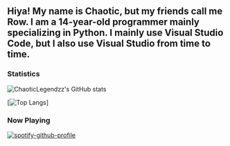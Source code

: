 ## Hiya! My name is Chaotic, but my friends call me Row. I am a 14-year-old programmer mainly specializing in Python. I mainly use Visual Studio Code, but I also use Visual Studio from time to time.


### Statistics
![ChaoticLegendzz's GitHub stats](https://github-readme-stats.vercel.app/api?username=ChaoticLegendzz&show_icons=true&theme=dark)

[![Top Langs](https://github-readme-stats.vercel.app/api/top-langs/?username=ChaoticLegendzz&layout=compact&theme=dark)]

### Now Playing

[![spotify-github-profile](https://spotify-github-profile.vercel.app/api/view?uid=dr9cuwj5glvhzuxrhwx7urseq&cover_image=true&theme=default&show_offline=true&background_color=121212&bar_color=53b14f&bar_color_cover=false)](https://spotify-github-profile.vercel.app/api/view?uid=dr9cuwj5glvhzuxrhwx7urseq&redirect=true)
